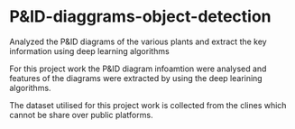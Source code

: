 # P&ID-diaggrams-object-detection
Analyzed the P&amp;ID diagrams of the various plants and extract the key information using deep learning algorithms

For this project work the P&ID diagram infoamtion were analysed and features of the  diagrams were extracted by using the deep learining algorithms.

The dataset utilised for this project work is collected from the clines which cannot be share over public platforms.
